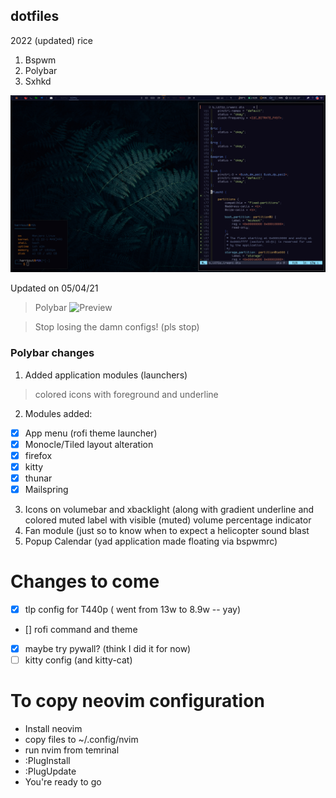 ## dotfiles

2022 (updated) rice

1. Bspwm
2. Polybar
3. Sxhkd 

![Preview](./2022.png)

Updated on 05/04/21 


> Polybar
![Preview](./polybar\/2022.png )

>Stop losing the damn configs! (pls stop)

### Polybar changes

1.  Added application modules (launchers)
  > colored icons with foreground and underline

2. Modules added:
  - [x] App menu (rofi theme launcher)
  - [x] Monocle/Tiled layout alteration
  - [x] firefox
  - [x] kitty
  - [x] thunar
  - [x] Mailspring

3. Icons on volumebar and xbacklight (along with gradient underline and colored muted label with visible (muted) volume percentage indicator
4. Fan module (just so to know when to expect a helicopter sound blast
5. Popup Calendar (yad application made floating via bspwmrc)

# Changes to come
- [X] tlp config for T440p ( went from 13w to 8.9w -- yay)
- [] rofi command and theme
- [X] maybe try pywall? (think I did it for now)
- [ ] kitty config (and kitty-cat)

# To copy neovim configuration
- Install neovim
- copy files to ~/.config/nvim
- run nvim from temrinal
- :PlugInstall
- :PlugUpdate
- You're ready to go

